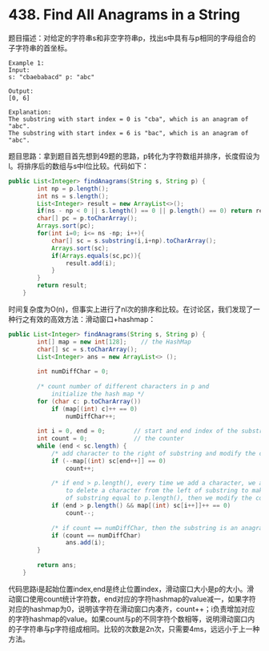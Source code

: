 # 438. Find All Anagrams in a String

题目描述：对给定的字符串s和非空字符串p，找出s中具有与p相同的字母组合的子字符串的首坐标。

```
Example 1: 
Input:
s: "cbaebabacd" p: "abc"

Output:
[0, 6]

Explanation:
The substring with start index = 0 is "cba", which is an anagram of "abc".
The substring with start index = 6 is "bac", which is an anagram of "abc".
```

题目思路：拿到题目首先想到49题的思路，p转化为字符数组并排序，长度假设为l。将排序后的数组与s中l位比较。代码如下：

```java
public List<Integer> findAnagrams(String s, String p) {
        int np = p.length();
        int ns = s.length();
        List<Integer> result = new ArrayList<>();
        if(ns - np < 0 || s.length() == 0 || p.length() == 0) return result;
        char[] pc = p.toCharArray();
        Arrays.sort(pc);
        for(int i=0; i<= ns -np; i++){
            char[] sc = s.substring(i,i+np).toCharArray();
            Arrays.sort(sc);
            if(Arrays.equals(sc,pc)){
                result.add(i);
            }
        }
        return result;
    }
```

时间复杂度为O(n)，但事实上进行了nl次的排序和比较。在讨论区，我们发现了一种行之有效的高效方法：滑动窗口+hashmap：

```java
public List<Integer> findAnagrams(String s, String p) {
        int[] map = new int[128];    // the HashMap
        char[] sc = s.toCharArray();
        List<Integer> ans = new ArrayList<> ();
        
        int numDiffChar = 0;
        
        /* count number of different characters in p and
            initialize the hash map */
        for (char c: p.toCharArray()) 
            if (map[(int) c]++ == 0) 
                numDiffChar++;
         
        int i = 0, end = 0;        // start and end index of the substring
        int count = 0;             // the counter
        while (end < sc.length) {
            /* add character to the right of substring and modify the counter if necessary */
            if (--map[(int) sc[end++]] == 0)
                count++;
            
            /* if end > p.length(), every time we add a character, we also need
                to delete a character from the left of substring to make the length 
                of substring equal to p.length(), then we modify the counter if necessary */
            if (end > p.length() && map[(int) sc[i++]]++ == 0)
                count--;
            
            /* if count == numDiffChar, then the substring is an anagram of p */
            if (count == numDiffChar)
                ans.add(i);
        }
        
        return ans;
    }
```

代码思路i是起始位置index,end是终止位置index，滑动窗口大小是p的大小。滑动窗口使用count统计字符数，end对应的字符hashmap的value减一，如果字符对应的hashmap为0，说明该字符在滑动窗口内凑齐，count++；i负责增加对应的字符hashmap的value。如果count与p的不同字符个数相等，说明滑动窗口内的子字符串与p字符组成相同。比较的次数是2n次，只需要4ms，远远小于上一种方法。
